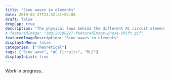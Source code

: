 ```yaml
---
title: "Sine waves in elements"
date: 2019-02-27T23:32:41+02:00
draft: false
dropCap: true
description: "The physical laws behind the different AC circuit elements"
# featuredImage: "img/20190227-featuredImage-phase-shift.gif"
featuredImageDescription: "Sine waves in elements"
displayInMenu: false
categories: ["Theoretical"]
tags: ["Sine wave", "AC Circuits", "RLC"]
displayInList: true
---
```



Work in progress..